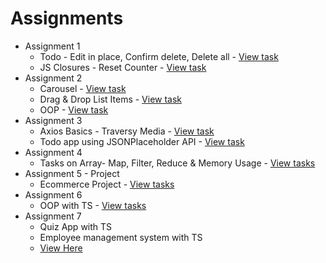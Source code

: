 # Assignments

- Assignment 1
  - Todo - Edit in place, Confirm delete, Delete all - [View task](https://github.com/ceotcr/bits-training/tree/main/Todo)
  - JS Closures - Reset Counter - [View task](https://github.com/ceotcr/bits-training/tree/main/Mini-tasks/closures)
- Assignment 2
  - Carousel - [View task](https://github.com/ceotcr/bits-training/tree/main/Assignment2/Caraousel)
  - Drag & Drop List Items - [View task](https://github.com/ceotcr/bits-training/tree/main/Assignment2/DND-List-Items)
  - OOP - [View task](https://github.com/ceotcr/bits-training/tree/main/Assignment2/OOPs)
- Assignment 3
  - Axios Basics - Traversy Media - [View task](https://github.com/ceotcr/bits-training/tree/main/Assignment3/AxiosVideoFollow)
  - Todo app using JSONPlaceholder API - [View task](https://github.com/ceotcr/bits-training/tree/main/Assignment3/ToDoWithAPI)
- Assignment 4
  - Tasks on Array- Map, Filter, Reduce & Memory Usage - [View tasks](https://github.com/ceotcr/bits-training/tree/main/Assignment4)
- Assignment 5 - Project
  - Ecommerce Project - [View tasks](https://github.com/ceotcr/bits-training/tree/main/Ecommerce)
- Assignment 6
  - OOP with TS - [View tasks](https://github.com/ceotcr/bits-training/tree/main/Assignment6)
- Assignment 7
  - Quiz App with TS
  - Employee management system with TS
  - [View Here](https://github.com/ceotcr/bits-training/tree/main/Assignment7)
